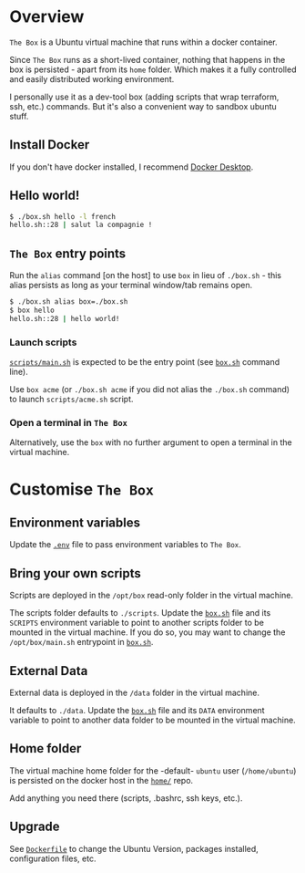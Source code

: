 # Overview

`The Box` is a Ubuntu virtual machine that runs within a docker container.

Since `The Box` runs as a short-lived container, nothing that happens in the box is persisted - apart from its `home` folder. Which makes it a fully controlled and easily distributed working environment.

I personally use it as a dev-tool box (adding scripts that wrap terraform, ssh, etc.) commands. But it's also a convenient way to sandbox ubuntu stuff.


## Install Docker

If you don't have docker installed, I recommend [Docker Desktop](https://www.docker.com/products/docker-desktop/).


## Hello world!

```bash
$ ./box.sh hello -l french
hello.sh::28 | salut la compagnie !
```

## `The Box` entry points

Run the `alias` command [on the host] to use `box` in lieu of `./box.sh` - this alias persists as long as your terminal window/tab remains open.

```bash
$ ./box.sh alias box=./box.sh
$ box hello
hello.sh::28 | hello world!
```

### Launch scripts 

[`scripts/main.sh`](script/smain.sh) is expected to be the entry point (see [`box.sh`](box.sh) command line).
 
Use `box acme` (or `./box.sh acme` if you did not alias the `./box.sh` command) to launch `scripts/acme.sh` script.


### Open a terminal in `The Box`

Alternatively, use the `box` with no further argument to open a terminal in the virtual machine.


# Customise `The Box`


## Environment variables

Update the [`.env`](.env) file to pass environment variables to `The Box`.


## Bring your own scripts

Scripts are deployed in the `/opt/box` read-only folder in the virtual machine.
  
The scripts folder defaults to `./scripts`. Update the [`box.sh`](box.sh) file and its `SCRIPTS` environment variable to point to another scripts folder to be mounted in the virtual machine. If you do so, you may want to change the `/opt/box/main.sh` entrypoint in [`box.sh`](box.sh).


## External Data 

External data is deployed in the `/data` folder in the virtual machine. 

It defaults to `./data`. Update the [`box.sh`](box.sh) file and its `DATA` environment variable to point to another data folder to be mounted in the virtual machine.


## Home folder

The virtual machine home folder for the -default- `ubuntu` user (`/home/ubuntu`) is persisted on the docker host in the [`home/`](home/) repo.

Add anything you need there (scripts, .bashrc, ssh keys, etc.).


## Upgrade

See [`Dockerfile`](Dockerfile) to change the Ubuntu Version, packages installed, configuration files, etc. 


